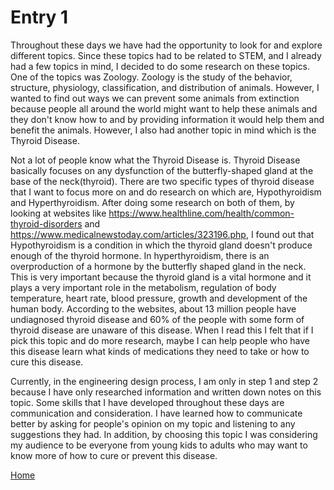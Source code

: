 # Entry 1

Throughout these days we have had the opportunity to look for and explore different topics. Since these topics had to be related to STEM, and I already had a few topics in mind, I decided to do some research on these topics. One of the topics was Zoology. Zoology is the study of the behavior, structure, physiology, classification, and distribution of animals. However, I wanted to find out ways we can prevent some animals from extinction because people all around the world might want to help these animals and they don't know how to and by providing information it would help them and benefit the animals. However, I also had another topic in mind which is the Thyroid Disease. 

Not a lot of people know what the Thyroid Disease is. Thyroid Disease basically focuses on any dysfunction of the butterfly-shaped gland at the base of the neck(thyroid). There are two specific types of thyroid disease that I want to focus more on and do research on which are, Hypothyroidism and Hyperthyroidism. After doing some research on both of them, by looking at websites like https://www.healthline.com/health/common-thyroid-disorders and https://www.medicalnewstoday.com/articles/323196.php, I found out that Hypothyroidism is a condition in which the thyroid gland doesn't produce enough of the thyroid hormone. In hyperthyroidism, there is an overproduction of a hormone by the butterfly shaped gland in the neck. This is very important because the thyroid gland is a vital hormone and it plays a very important role in the metabolism, regulation of body temperature, heart rate, blood pressure, growth and development of the human body. According to the websites, about 13 million people have undiagnosed thyroid disease and 60% of the people with some form of thyroid disease are unaware of this disease. When I read this I felt that if I pick this topic and do more research, maybe I can help people who have this disease learn what kinds of medications they need to take or how to cure this disease.

Currently, in the engineering design process, I am only in step 1 and step 2 because I have only researched information and written down notes on this topic. Some skills that I have developed throughout these days are communication and consideration. I have learned how to communicate better by asking for people's opinion on my topic and listening  to any suggestions they had. In addition, by choosing this topic I was considering my audience to be everyone from young kids to adults who may want to know more of how to cure or prevent this disease.

[Home](../README.md)


